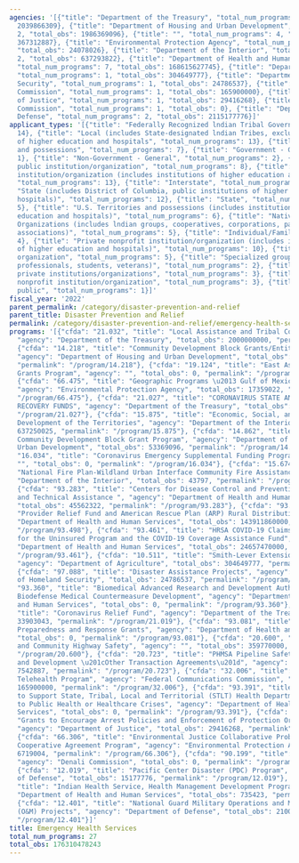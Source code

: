 ```yaml
---
agencies: '[{"title": "Department of the Treasury", "total_num_programs": 3, "total_obs":
  2039866309}, {"title": "Department of Housing and Urban Development", "total_num_programs":
  2, "total_obs": 1986369096}, {"title": "", "total_num_programs": 4, "total_obs":
  367312887}, {"title": "Environmental Protection Agency", "total_num_programs": 2,
  "total_obs": 24078026}, {"title": "Department of the Interior", "total_num_programs":
  2, "total_obs": 637293822}, {"title": "Department of Health and Human Services",
  "total_num_programs": 7, "total_obs": 168615627745}, {"title": "Department of Agriculture",
  "total_num_programs": 1, "total_obs": 304649777}, {"title": "Department of Homeland
  Security", "total_num_programs": 1, "total_obs": 24786537}, {"title": "Federal Communications
  Commission", "total_num_programs": 1, "total_obs": 165900000}, {"title": "Department
  of Justice", "total_num_programs": 1, "total_obs": 29416268}, {"title": "Denali
  Commission", "total_num_programs": 1, "total_obs": 0}, {"title": "Department of
  Defense", "total_num_programs": 2, "total_obs": 2115177776}]'
applicant_types: '[{"title": "Federally Recognized lndian Tribal Governments", "total_num_programs":
  14}, {"title": "Local (includes State-designated lndian Tribes, excludes institutions
  of higher education and hospitals", "total_num_programs": 13}, {"title": "U.S. Territories
  and possessions", "total_num_programs": 7}, {"title": "Government - General", "total_num_programs":
  1}, {"title": "Non-Government - General", "total_num_programs": 2}, {"title": "Other
  public institution/organization", "total_num_programs": 8}, {"title": "Public nonprofit
  institution/organization (includes institutions of higher education and hospitals)",
  "total_num_programs": 13}, {"title": "Interstate", "total_num_programs": 1}, {"title":
  "State (includes District of Columbia, public institutions of higher education and
  hospitals)", "total_num_programs": 12}, {"title": "State", "total_num_programs":
  5}, {"title": "U.S. Territories and possessions (includes institutions of higher
  education and hospitals)", "total_num_programs": 6}, {"title": "Native American
  Organizations (includes lndian groups, cooperatives, corporations, partnerships,
  associations)", "total_num_programs": 5}, {"title": "Individual/Family", "total_num_programs":
  4}, {"title": "Private nonprofit institution/organization (includes institutions
  of higher education and hospitals)", "total_num_programs": 10}, {"title": "Profit
  organization", "total_num_programs": 5}, {"title": "Specialized group (e.g. health
  professionals, students, veterans)", "total_num_programs": 2}, {"title": "Other
  private institutions/organizations", "total_num_programs": 3}, {"title": "Quasi-public
  nonprofit institution/organization", "total_num_programs": 3}, {"title": "Anyone/general
  public", "total_num_programs": 1}]'
fiscal_year: '2022'
parent_permalink: /category/disaster-prevention-and-relief
parent_title: Disaster Prevention and Relief
permalink: /category/disaster-prevention-and-relief/emergency-health-services
programs: '[{"cfda": "21.032", "title": "Local Assistance and Tribal Consistency Fund",
  "agency": "Department of the Treasury", "total_obs": 2000000000, "permalink": "/program/21.032"},
  {"cfda": "14.218", "title": "Community Development Block Grants/Entitlement Grants",
  "agency": "Department of Housing and Urban Development", "total_obs": 1933000000,
  "permalink": "/program/14.218"}, {"cfda": "19.124", "title": "East Asia and Pacific
  Grants Program", "agency": "", "total_obs": 0, "permalink": "/program/19.124"},
  {"cfda": "66.475", "title": "Geographic Programs \u2013 Gulf of Mexico Program",
  "agency": "Environmental Protection Agency", "total_obs": 17359022, "permalink":
  "/program/66.475"}, {"cfda": "21.027", "title": "CORONAVIRUS STATE AND LOCAL FISCAL
  RECOVERY FUNDS", "agency": "Department of the Treasury", "total_obs": 5963266, "permalink":
  "/program/21.027"}, {"cfda": "15.875", "title": "Economic, Social, and Political
  Development of the Territories", "agency": "Department of the Interior", "total_obs":
  637250025, "permalink": "/program/15.875"}, {"cfda": "14.862", "title": "Indian
  Community Development Block Grant Program", "agency": "Department of Housing and
  Urban Development", "total_obs": 53369096, "permalink": "/program/14.862"}, {"cfda":
  "16.034", "title": "Coronavirus Emergency Supplemental Funding Program", "agency":
  "", "total_obs": 0, "permalink": "/program/16.034"}, {"cfda": "15.674", "title":
  "National Fire Plan-Wildland Urban Interface Community Fire Assistance", "agency":
  "Department of the Interior", "total_obs": 43797, "permalink": "/program/15.674"},
  {"cfda": "93.283", "title": "Centers for Disease Control and Prevention Investigations
  and Technical Assistance ", "agency": "Department of Health and Human Services",
  "total_obs": 45562322, "permalink": "/program/93.283"}, {"cfda": "93.498", "title":
  "Provider Relief Fund and American Rescue Plan (ARP) Rural Distribution", "agency":
  "Department of Health and Human Services", "total_obs": 143911860000, "permalink":
  "/program/93.498"}, {"cfda": "93.461", "title": "HRSA COVID-19 Claims Reimbursement
  for the Uninsured Program and the COVID-19 Coverage Assistance Fund", "agency":
  "Department of Health and Human Services", "total_obs": 24657470000, "permalink":
  "/program/93.461"}, {"cfda": "10.511", "title": "Smith-Lever Extension Funding",
  "agency": "Department of Agriculture", "total_obs": 304649777, "permalink": "/program/10.511"},
  {"cfda": "97.088", "title": "Disaster Assistance Projects", "agency": "Department
  of Homeland Security", "total_obs": 24786537, "permalink": "/program/97.088"}, {"cfda":
  "93.360", "title": "Biomedical Advanced Research and Development Authority (BARDA),
  Biodefense Medical Countermeasure Development", "agency": "Department of Health
  and Human Services", "total_obs": 0, "permalink": "/program/93.360"}, {"cfda": "21.019",
  "title": "Coronavirus Relief Fund", "agency": "Department of the Treasury", "total_obs":
  33903043, "permalink": "/program/21.019"}, {"cfda": "93.081", "title": "ASPR Science
  Preparedness and Response Grants", "agency": "Department of Health and Human Services",
  "total_obs": 0, "permalink": "/program/93.081"}, {"cfda": "20.600", "title": "State
  and Community Highway Safety", "agency": "", "total_obs": 359770000, "permalink":
  "/program/20.600"}, {"cfda": "20.723", "title": "PHMSA Pipeline Safety Research
  and Development \u201cOther Transaction Agreements\u201d", "agency": "", "total_obs":
  7542887, "permalink": "/program/20.723"}, {"cfda": "32.006", "title": "COVID-19
  Telehealth Program", "agency": "Federal Communications Commission", "total_obs":
  165900000, "permalink": "/program/32.006"}, {"cfda": "93.391", "title": "Activities
  to Support State, Tribal, Local and Territorial (STLT) Health Department Response
  to Public Health or Healthcare Crises", "agency": "Department of Health and Human
  Services", "total_obs": 0, "permalink": "/program/93.391"}, {"cfda": "16.590", "title":
  "Grants to Encourage Arrest Policies and Enforcement of Protection Orders Program",
  "agency": "Department of Justice", "total_obs": 29416268, "permalink": "/program/16.590"},
  {"cfda": "66.306", "title": "Environmental Justice Collaborative Problem-Solving
  Cooperative Agreement Program", "agency": "Environmental Protection Agency", "total_obs":
  6719004, "permalink": "/program/66.306"}, {"cfda": "90.199", "title": "Shared Services",
  "agency": "Denali Commission", "total_obs": 0, "permalink": "/program/90.199"},
  {"cfda": "12.019", "title": "Pacific Center Disaster (PDC) Program", "agency": "Department
  of Defense", "total_obs": 15177776, "permalink": "/program/12.019"}, {"cfda": "93.228",
  "title": "Indian Health Service, Health Management Development Program", "agency":
  "Department of Health and Human Services", "total_obs": 735423, "permalink": "/program/93.228"},
  {"cfda": "12.401", "title": "National Guard Military Operations and Maintenance
  (O&M) Projects", "agency": "Department of Defense", "total_obs": 2100000000, "permalink":
  "/program/12.401"}]'
title: Emergency Health Services
total_num_programs: 27
total_obs: 176310478243
---
```

